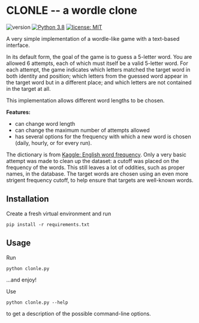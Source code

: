 # CLONLE -- a wordle clone

![version](https://img.shields.io/badge/version-v1.1.0-blue)
[![Python 3.8](https://img.shields.io/badge/python-3.8-yellow.svg)](https://www.python.org/downloads/release/python-380/)
[![license: MIT](https://img.shields.io/badge/license-MIT-yellow.svg)](https://opensource.org/licenses/MIT)

A very simple implementation of a wordle-like game with a text-based interface.

In its default form, the goal of the game is to guess a 5-letter word. You are allowed 6
attempts, each of which must itself be a valid 5-letter word. For each attempt, the game
indicates which letters matched the target word in both identity and position; which
letters from the guessed word appear in the target word but in a different place; and
which letters are not contained in the target at all.

This implementation allows different word lengths to be chosen.

**Features:**

* can change word length
* can change the maximum number of attempts allowed
* has several options for the frequency with which a new word is chosen (daily,
hourly, or for every run).

The dictionary is from
[Kaggle: English word frequency](https://www.kaggle.com/rtatman/english-word-frequency).
Only a very basic attempt was made to clean up the dataset: a cutoff was placed on the
frequency of the words. This still leaves a lot of oddities, such as proper names, in
the database. The target words are chosen using an even more strigent frequency cutoff,
to help ensure that targets are well-known words.

## Installation

Create a fresh virtual environment and run

    pip install -r requirements.txt

## Usage

Run

    python clonle.py

...and enjoy!

Use

    python clonle.py --help

to get a description of the possible command-line options.
